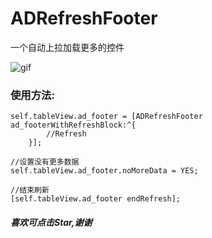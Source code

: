 # ADRefreshFooter
一个自动上拉加载更多的控件

![gif](http://i4.buimg.com/567571/db6fb292406c1599.gif)

### 使用方法:
```objc
self.tableView.ad_footer = [ADRefreshFooter ad_footerWithRefreshBlock:^{
        //Refresh 
    }];
    
//设置没有更多数据    
self.tableView.ad_footer.noMoreData = YES;

//结束刷新
[self.tableView.ad_footer endRefresh];
```

##### 喜欢可点击**Star**,谢谢
